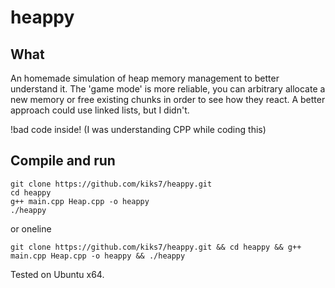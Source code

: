 # heappy

## What
An homemade simulation of heap memory management to better understand it.
The 'game mode' is more reliable, you can arbitrary allocate a new memory or free existing chunks in order to see how they react. A better approach could use linked lists, but I didn't.

!bad code inside! (I was understanding CPP while coding this)

## Compile and run
```
git clone https://github.com/kiks7/heappy.git
cd heappy
g++ main.cpp Heap.cpp -o heappy
./heappy
```
or oneline
```
git clone https://github.com/kiks7/heappy.git && cd heappy && g++ main.cpp Heap.cpp -o heappy && ./heappy
```
Tested on Ubuntu x64.


